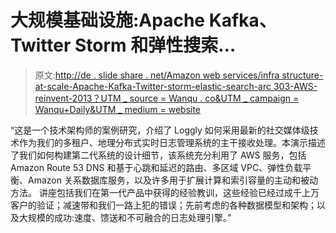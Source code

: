 # 大规模基础设施:Apache Kafka、Twitter Storm 和弹性搜索…

> 原文:[http://de . slide share . net/Amazon web services/infra structure-at-scale-Apache-Kafka-Twitter-storm-elastic-search-arc 303-AWS-reinvent-2013？UTM _ source = Wanqu . co&UTM _ campaign = Wanqu+Daily&UTM _ medium = website](http://de.slideshare.net/AmazonWebServices/infrastructure-at-scale-apache-kafka-twitter-storm-elastic-search-arc303-aws-reinvent-2013?utm_source=wanqu.co&utm_campaign=Wanqu+Daily&utm_medium=website)

“这是一个技术架构师的案例研究，介绍了 Loggly 如何采用最新的社交媒体级技术作为我们的多租户、地理分布式实时日志管理系统的主干接收处理。本演示描述了我们如何构建第二代系统的设计细节，该系统充分利用了 AWS 服务，包括 Amazon Route 53 DNS 和基于心跳和延迟的路由、多区域 VPC、弹性负载平衡、Amazon 关系数据库服务，以及许多用于扩展计算和索引容量的主动和被动方法。
讲座包括我们在第一代产品中获得的经验教训，这些经验已经过成千上万客户的验证；减速带和我们一路上犯的错误；先前考虑的各种数据模型和架构；以及大规模的成功:速度、馈送和不可融合的日志处理引擎。”